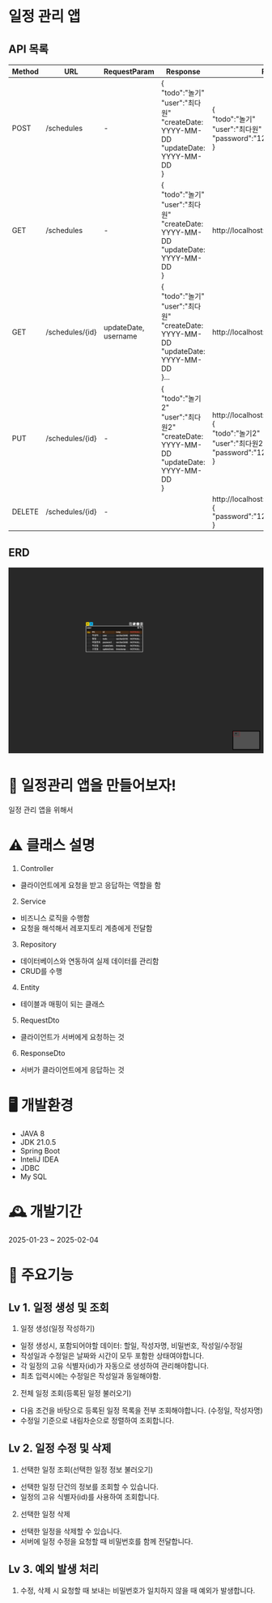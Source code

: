# 일정 관리 앱

## API 목록

| Method | URL             | RequestParam         | Response                                                                                            | Request                                                                                                          | Description | StatusCode | 
|--------|-----------------|----------------------|-----------------------------------------------------------------------------------------------------|------------------------------------------------------------------------------------------------------------------|------------|------------|
| POST   | /schedules      | -                    | {<br/>"todo":"놀기"<br/>"user":"최다원"<br/>"createDate: YYYY-MM-DD<br/>"updateDate: YYYY-MM-DD<br/>}    | {<br/>"todo":"놀기"<br/>"user":"최다원"<br/>"password":"1234"<br/>}                                                   | 일정 생성      | 일정 등록: 200 | 
| GET    | /schedules      | -                    | {<br/>"todo":"놀기"<br/>"user":"최다원"<br/>"createDate: YYYY-MM-DD<br/>"updateDate: YYYY-MM-DD<br/>}    | http://localhost:8080/api/schedules                                                                              |         | 일정 조회      | 일정 조회: 200 |
| GET    | /schedules/{id} | updateDate, username | {<br/>"todo":"놀기"<br/>"user":"최다원"<br/>"createDate: YYYY-MM-DD<br/>"updateDate: YYYY-MM-DD<br/>}... | http://localhost:8080/api/schedules/2                                                                            |                                                                | 단건 일정 조회   |일정 조회: 200|
| PUT    | /schedules/{id} | -                    |     {<br/>"todo":"놀기2"<br/>"user":"최다원2"<br/>"createDate: YYYY-MM-DD<br/>"updateDate: YYYY-MM-DD<br/>}                                                                                                | http://localhost:8080/api/schedules/2      <br/>{<br/>"todo":"놀기2"<br/>"user":"최다원2"<br/>"password":"1234"<br/>} | 일정 수정      |   일정 수정: 200         |
| DELETE | /schedules/{id} | -                    |                                                                                                     | http://localhost:8080/api/schedules/2<br/>{<br/>"password":"1234"<br/>}                                          | 일정 삭제      |     일정 삭제: 200       |


## ERD
![ERD](images/ERD.png)

# 📱 일정관리 앱을 만들어보자!
일정 관리 앱을 위해서

# ⚠️ 클래스 설명
1. Controller 
- 클라이언트에게 요청을 받고 응답하는 역할을 함
2. Service
- 비즈니스 로직을 수행함
- 요청을 해석해서 레포지토리 계층에게 전달함
3. Repository
- 데이터베이스와 연동하여 실제 데이터를 관리함
- CRUD를 수행
4. Entity
- 테이블과 매핑이 되는 클래스
5. RequestDto
- 클라이언트가 서버에게 요청하는 것
6. ResponseDto
- 서버가 클라이언트에게 응답하는 것

# 🖥️ 개발환경
- JAVA 8
- JDK 21.0.5
- Spring Boot
- InteliJ IDEA
- JDBC
- My SQL

# 🕰️ 개발기간
2025-01-23 ~ 2025-02-04

# 📌 주요기능

## Lv 1. 일정 생성 및 조회
1. 일정 생성(일정 작성하기)
- 일정 생성시, 포함되어야할 데이터: 할일, 작성자명, 비밀번호, 작성일/수정일
- 작성일과 수정일은 날짜와 시간이 모두 포함한 상태여야합니다.
- 각 일정의 고유 식별자(id)가 자동으로 생성하여 관리해야합니다.
- 최초 입력시에는 수정일은 작성일과 동일해야함.

2. 전체 일정 조회(등록된 일정 불러오기)
- 다음 조건을 바탕으로 등록된 일정 목록을 전부 조회해야합니다. (수정일, 작성자명)
- 수정일 기준으로 내림차순으로 정렬하여 조회합니다.

## Lv 2. 일정 수정 및 삭제
1. 선택한 일정 조회(선택한 일정 정보 불러오기)
- 선택한 일정 단건의 정보를 조회할 수 있습니다.
- 일정의 고유 식별자(id)를 사용하여 조회합니다.

2. 선택한 일정 삭제
- 선택한 일정을 삭제할 수 있습니다.
- 서버에 일정 수정을 요청할 때 비밀번호를 함께 전달합니다.

## Lv 3. 예외 발생 처리
1. 수정, 삭제 시 요청할 때 보내는 비밀번호가 일치하지 않을 때 예외가 발생합니다.

